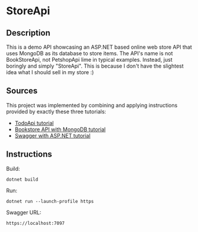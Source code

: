 # StoreApi

## Description

This is a demo API showcasing an ASP.NET based online web store API that uses MongoDB as its database to store items.
The API's name is not BookStoreApi, not PetshopApi lime in typical examples. Instead, just boringly and simply "StoreApi".
This is because I don't have the slightest idea what I should sell in my store :)

## Sources

This project was implemented by combining and applying instructions provided by exactly these three tutorials:

* [TodoApi tutorial](https://learn.microsoft.com/en-us/aspnet/core/tutorials/first-web-api?view=aspnetcore-8.0&amp;tabs=visual-studio-code)
* [Bookstore API with MongoDB tutorial](https://learn.microsoft.com/en-us/aspnet/core/tutorials/first-mongo-app)
* [Swagger with ASP.NET tutorial](https://learn.microsoft.com/en-us/aspnet/core/tutorials/web-api-help-pages-using-swagger?view=aspnetcore-8.0)

## Instructions

Build:

```dotnet build```

Run:

```dotnet run --launch-profile https```

Swagger URL:

```
https://localhost:7097
```

